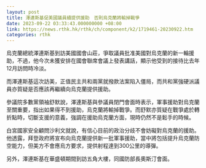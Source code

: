 ```yaml
---
layout: post
title: 澤連斯基促美國議員續提供援助　否則烏克蘭將輸掉戰爭
date: 2023-09-22 03:33:43.000000000 +08:00
link: https://news.rthk.hk/rthk/ch/component/k2/1719461-20230922.htm
categories: rthk
---
```


烏克蘭總統澤連斯基到訪美國國會山莊，爭取議員批准美國對烏克蘭的新一輪援助，不過，他今次未獲安排在國會聯席會議上發表講話，顯示他受到的接待比去年12月訪問時冷淡。

而澤連斯基這次訪美，正值民主共和兩黨就撥款法案陷入僵局，而共和黨強硬派議員亦質疑是否應該再繼續向烏克蘭提供援助。

參議院多數黨領袖舒默說，澤連斯基與參議員閉門會面時表示，軍事援助對烏克蘭至關重要，指出如果得不到援助，烏克蘭將輸掉戰爭。而舒默亦質疑在戰爭處於轉折點時，切斷支援的意義，強調在援助烏克蘭方面，現時仍然不是鬆手的時候。

白宮國家安全顧問沙利文就說，有信心目前的政治分歧不會妨礙對烏克蘭的援助。他透露，拜登政府將宣布向烏克蘭提供新一批軍事援助，當中將包括提升烏克蘭防空能力，但美方不會應烏方要求，提供射程達到300公里的導彈。

另外，澤連斯基在華盛頓期間到訪五角大樓，同國防部長奧斯汀會面。
